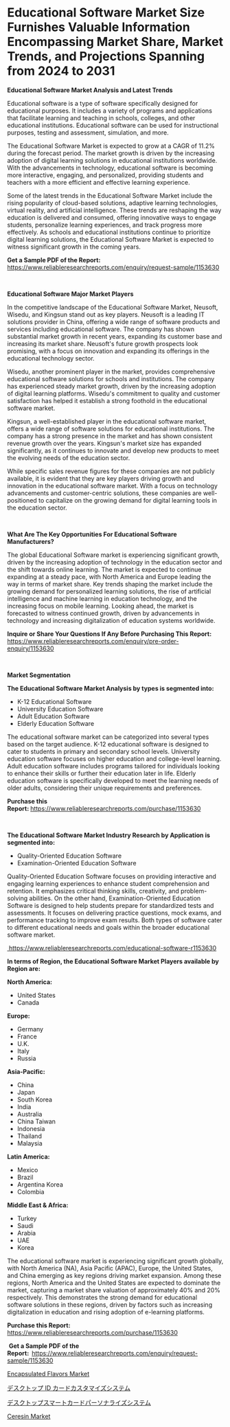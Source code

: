 <p><h1>Educational Software Market Size Furnishes Valuable Information Encompassing Market Share, Market Trends, and Projections Spanning from 2024 to 2031</h1></p><p><strong>Educational Software Market Analysis and Latest Trends</strong></p>
<p><p>Educational software is a type of software specifically designed for educational purposes. It includes a variety of programs and applications that facilitate learning and teaching in schools, colleges, and other educational institutions. Educational software can be used for instructional purposes, testing and assessment, simulation, and more.</p><p>The Educational Software Market is expected to grow at a CAGR of 11.2% during the forecast period. The market growth is driven by the increasing adoption of digital learning solutions in educational institutions worldwide. With the advancements in technology, educational software is becoming more interactive, engaging, and personalized, providing students and teachers with a more efficient and effective learning experience. </p><p>Some of the latest trends in the Educational Software Market include the rising popularity of cloud-based solutions, adaptive learning technologies, virtual reality, and artificial intelligence. These trends are reshaping the way education is delivered and consumed, offering innovative ways to engage students, personalize learning experiences, and track progress more effectively. As schools and educational institutions continue to prioritize digital learning solutions, the Educational Software Market is expected to witness significant growth in the coming years.</p></p>
<p><strong>Get a Sample PDF of the Report:&nbsp;</strong> <a href="https://www.reliableresearchreports.com/enquiry/request-sample/1153630">https://www.reliableresearchreports.com/enquiry/request-sample/1153630</a></p>
<p>&nbsp;</p>
<p><strong>Educational Software Major Market Players</strong></p>
<p><p>In the competitive landscape of the Educational Software Market, Neusoft, Wisedu, and Kingsun stand out as key players. Neusoft is a leading IT solutions provider in China, offering a wide range of software products and services including educational software. The company has shown substantial market growth in recent years, expanding its customer base and increasing its market share. Neusoft's future growth prospects look promising, with a focus on innovation and expanding its offerings in the educational technology sector.</p><p>Wisedu, another prominent player in the market, provides comprehensive educational software solutions for schools and institutions. The company has experienced steady market growth, driven by the increasing adoption of digital learning platforms. Wisedu's commitment to quality and customer satisfaction has helped it establish a strong foothold in the educational software market.</p><p>Kingsun, a well-established player in the educational software market, offers a wide range of software solutions for educational institutions. The company has a strong presence in the market and has shown consistent revenue growth over the years. Kingsun's market size has expanded significantly, as it continues to innovate and develop new products to meet the evolving needs of the education sector.</p><p>While specific sales revenue figures for these companies are not publicly available, it is evident that they are key players driving growth and innovation in the educational software market. With a focus on technology advancements and customer-centric solutions, these companies are well-positioned to capitalize on the growing demand for digital learning tools in the education sector.</p></p>
<p>&nbsp;</p>
<p><strong>What Are The Key Opportunities For Educational Software Manufacturers?</strong></p>
<p><p>The global Educational Software market is experiencing significant growth, driven by the increasing adoption of technology in the education sector and the shift towards online learning. The market is expected to continue expanding at a steady pace, with North America and Europe leading the way in terms of market share. Key trends shaping the market include the growing demand for personalized learning solutions, the rise of artificial intelligence and machine learning in education technology, and the increasing focus on mobile learning. Looking ahead, the market is forecasted to witness continued growth, driven by advancements in technology and increasing digitalization of education systems worldwide.</p></p>
<p><strong>Inquire or Share Your Questions If Any Before Purchasing This Report:</strong> <a href="https://www.reliableresearchreports.com/enquiry/pre-order-enquiry/1153630">https://www.reliableresearchreports.com/enquiry/pre-order-enquiry/1153630</a></p>
<p>&nbsp;</p>
<p><strong>Market Segmentation</strong></p>
<p><strong>The Educational Software Market Analysis by types is segmented into:</strong></p>
<p><ul><li>K-12 Educational Software</li><li>University Education Software</li><li>Adult Education Software</li><li>Elderly Education Software</li></ul></p>
<p><p>The educational software market can be categorized into several types based on the target audience. K-12 educational software is designed to cater to students in primary and secondary school levels. University education software focuses on higher education and college-level learning. Adult education software includes programs tailored for individuals looking to enhance their skills or further their education later in life. Elderly education software is specifically developed to meet the learning needs of older adults, considering their unique requirements and preferences.</p></p>
<p><strong>Purchase this Report:&nbsp;</strong><a href="https://www.reliableresearchreports.com/purchase/1153630">https://www.reliableresearchreports.com/purchase/1153630</a></p>
<p>&nbsp;</p>
<p><strong>The Educational Software Market Industry Research by Application is segmented into:</strong></p>
<p><ul><li>Quality-Oriented Education Software</li><li>Examination-Oriented Education Software</li></ul></p>
<p><p>Quality-Oriented Education Software focuses on providing interactive and engaging learning experiences to enhance student comprehension and retention. It emphasizes critical thinking skills, creativity, and problem-solving abilities. On the other hand, Examination-Oriented Education Software is designed to help students prepare for standardized tests and assessments. It focuses on delivering practice questions, mock exams, and performance tracking to improve exam results. Both types of software cater to different educational needs and goals within the broader educational software market.</p></p>
<p><a href="https://www.reliableresearchreports.com/educational-software-r1153630">&nbsp;https://www.reliableresearchreports.com/educational-software-r1153630</a></p>
<p><strong>In terms of Region, the Educational Software Market Players available by Region are:</strong></p>
<p>
    <p> <strong> North America: </strong>
        <ul>
            <li>United States</li>
            <li>Canada</li>
        </ul>
        </p> 
    <p> <strong> Europe: </strong>
        <ul>
            <li>Germany</li>
            <li>France</li>
            <li>U.K.</li>
            <li>Italy</li>
            <li>Russia</li>
        </ul>
        </p> 
    <p> <strong> Asia-Pacific: </strong>
        <ul>
            <li>China</li>
            <li>Japan</li>
            <li>South Korea</li>
            <li>India</li>
            <li>Australia</li>
            <li>China Taiwan</li>
            <li>Indonesia</li>
            <li>Thailand</li>
            <li>Malaysia</li>
        </ul>
        </p> 
    <p> <strong> Latin America: </strong>
        <ul>
            <li>Mexico</li>
            <li>Brazil</li>
            <li>Argentina Korea</li>
            <li>Colombia</li>
        </ul>
        </p> 
    <p> <strong> Middle East & Africa: </strong>
        <ul>
            <li>Turkey</li>
            <li>Saudi</li>
            <li>Arabia</li>
            <li>UAE</li>
            <li>Korea</li>
        </ul>
    </p>
    </p>
<p><p>The educational software market is experiencing significant growth globally, with North America (NA), Asia Pacific (APAC), Europe, the United States, and China emerging as key regions driving market expansion. Among these regions, North America and the United States are expected to dominate the market, capturing a market share valuation of approximately 40% and 20% respectively. This demonstrates the strong demand for educational software solutions in these regions, driven by factors such as increasing digitalization in education and rising adoption of e-learning platforms.</p></p>
<p><strong>Purchase this Report: </strong><a href="https://www.reliableresearchreports.com/purchase/1153630">https://www.reliableresearchreports.com/purchase/1153630</a></p>
<p>&nbsp;<strong>Get a Sample PDF of the Report:&nbsp;&nbsp;</strong><a href="https://www.reliableresearchreports.com/enquiry/request-sample/1153630">https://www.reliableresearchreports.com/enquiry/request-sample/1153630</a></p>
<p><strong></strong></p>
<p><p><a href="https://github.com/lbird53714/Market-Research-Report-List-5/blob/main/encapsulated-flavors-market.md">Encapsulated Flavors Market</a></p><p><a href="https://github.com/SantosDicki04/Market-Research-Report-List-2/blob/main/1641144181694.md">デスクトップ ID カードカスタマイズシステム</a></p><p><a href="https://github.com/alyle7648/Market-Research-Report-List-2/blob/main/6681627181695.md">デスクトップスマートカードパーソナライズシステム</a></p><p><a href="https://github.com/dringals/Market-Research-Report-List-5/blob/main/ceresin-market.md">Ceresin Market</a></p></p>